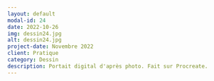 ```yaml
---
layout: default
modal-id: 24
date: 2022-10-26
img: dessin24.jpg
alt: dessin24.jpg
project-date: Novembre 2022
client: Pratique
category: Dessin
description: Portait digital d'après photo. Fait sur Procreate.
---
```

